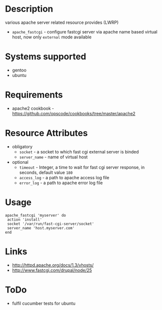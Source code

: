 Description
===========
various apache server related resource provides (LWRP)

* `apache_fastcgi` - configure fastcgi server via apache name based virtual host, now only `external` mode available

Systems supported
=================

* gentoo
* ubuntu
   
Requirements
============

* apache2 cookbook - https://github.com/opscode/cookbooks/tree/master/apache2

Resource Attributes
===================

* obligatory 
    * `socket` - a socket to which fast cgi external server is binded
    * `server_name` - name of virtual host 
* optional
    * `timeout` - Integer, a time to wait for fast cgi server response, in seconds, default value `180`
    * `access_log` - a path to apache access log file
    * `error_log` - a path to apache error log file
    
 
Usage
=====

    apache_fastcgi 'myserver' do 
     action 'install'
     socket '/var/run/fast-cgi-server/socket'
     server_name 'host.myserver.com'
    end


Links
=====

 * http://httpd.apache.org/docs/1.3/vhosts/
 * http://www.fastcgi.com/drupal/node/25

ToDo
====

 * fulfil cucumber tests for ubuntu
 
 